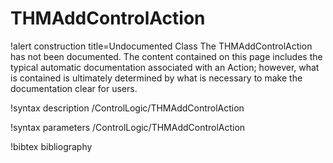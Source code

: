 <!-- MOOSE Documentation Stub: Remove this when content is added. -->

# THMAddControlAction

!alert construction title=Undocumented Class
The THMAddControlAction has not been documented. The content contained on this page includes the
typical automatic documentation associated with an Action; however, what is contained is ultimately
determined by what is necessary to make the documentation clear for users.

!syntax description /ControlLogic/THMAddControlAction

!syntax parameters /ControlLogic/THMAddControlAction

!bibtex bibliography
